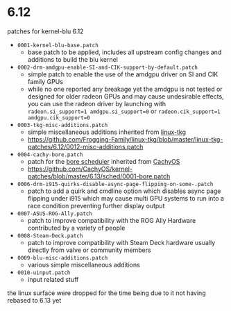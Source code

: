 # 6.12

patches for kernel-blu 6.12

- `0001-kernel-blu-base.patch`
	- base patch to be applied, includes all upstream config changes and additions to build the blu kernel
- `0002-drm-amdgpu-enable-SI-and-CIK-support-by-default.patch`
	- simple patch to enable the use of the amdgpu driver on SI and CIK family GPUs
	- while no one reported any breakage yet the amdgpu is not tested or designed for older radeon GPUs and may cause undesirable effects, you can use the radeon driver by launching with `radeon.si_support=1 amdgpu.si_support=0` or `radeon.cik_support=1 amdgpu.cik_support=0`
- `0003-tkg-misc-additions.patch`
	- simple miscellaneous additions inherited from [linux-tkg](https://github.com/Frogging-Family/linux-tkg/tree/master)
	- https://github.com/Frogging-Family/linux-tkg/blob/master/linux-tkg-patches/6.12/0012-misc-additions.patch 
- `0004-cachy-bore.patch`
	- patch for the [bore scheduler](https://github.com/firelzrd/bore-scheduler) inherited from [CachyOS](https://cachyos.org/)
	- https://github.com/CachyOS/kernel-patches/blob/master/6.13/sched/0001-bore.patch
- `0006-drm-i915-quirks-disable-async-page-flipping-on-some-.patch`
	- patch to add a quirk and cmdline option which disables async page flipping under i915 which may cause multi GPU systems to run into a race condition preventing further display output
- `0007-ASUS-ROG-Ally.patch`
	- patch to improve compatibility with the ROG Ally Hardware contributed by a variety of people
- `0008-Steam-Deck.patch`
	- patch to improve compatibility with Steam Deck hardware usually directly from valve or community members
- `0009-blu-misc-additions.patch`
	- various simple miscellaneous additions
- `0010-uinput.patch`
    - input related stuff

the linux surface were dropped for the time being due to it not having rebased to 6.13 yet